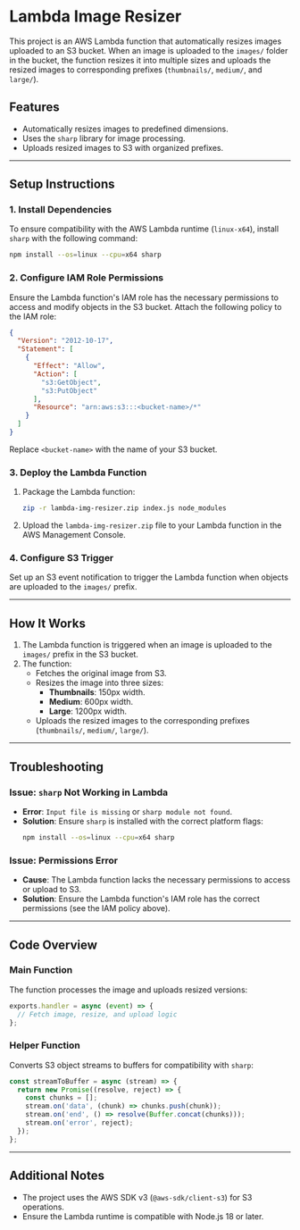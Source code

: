 # Lambda Image Resizer

This project is an AWS Lambda function that automatically resizes images uploaded to an S3 bucket. When an image is uploaded to the `images/` folder in the bucket, the function resizes it into multiple sizes and uploads the resized images to corresponding prefixes (`thumbnails/`, `medium/`, and `large/`).

## Features
- Automatically resizes images to predefined dimensions.
- Uses the `sharp` library for image processing.
- Uploads resized images to S3 with organized prefixes.

---

## Setup Instructions

### 1. Install Dependencies
To ensure compatibility with the AWS Lambda runtime (`linux-x64`), install `sharp` with the following command:
```bash
npm install --os=linux --cpu=x64 sharp
```

### 2. Configure IAM Role Permissions
Ensure the Lambda function's IAM role has the necessary permissions to access and modify objects in the S3 bucket. Attach the following policy to the IAM role:

```json
{
  "Version": "2012-10-17",
  "Statement": [
    {
      "Effect": "Allow",
      "Action": [
        "s3:GetObject",
        "s3:PutObject"
      ],
      "Resource": "arn:aws:s3:::<bucket-name>/*"
    }
  ]
}
```
Replace `<bucket-name>` with the name of your S3 bucket.

### 3. Deploy the Lambda Function
1. Package the Lambda function:
   ```bash
   zip -r lambda-img-resizer.zip index.js node_modules
   ```
2. Upload the `lambda-img-resizer.zip` file to your Lambda function in the AWS Management Console.

### 4. Configure S3 Trigger
Set up an S3 event notification to trigger the Lambda function when objects are uploaded to the `images/` prefix.

---

## How It Works
1. The Lambda function is triggered when an image is uploaded to the `images/` prefix in the S3 bucket.
2. The function:
   - Fetches the original image from S3.
   - Resizes the image into three sizes:
     - **Thumbnails**: 150px width.
     - **Medium**: 600px width.
     - **Large**: 1200px width.
   - Uploads the resized images to the corresponding prefixes (`thumbnails/`, `medium/`, `large/`).

---

## Troubleshooting

### Issue: `sharp` Not Working in Lambda
- **Error**: `Input file is missing` or `sharp module not found`.
- **Solution**: Ensure `sharp` is installed with the correct platform flags:
  ```bash
  npm install --os=linux --cpu=x64 sharp
  ```

### Issue: Permissions Error
- **Cause**: The Lambda function lacks the necessary permissions to access or upload to S3.
- **Solution**: Ensure the Lambda function's IAM role has the correct permissions (see the IAM policy above).

---

## Code Overview

### Main Function
The function processes the image and uploads resized versions:
```javascript
exports.handler = async (event) => {
  // Fetch image, resize, and upload logic
};
```

### Helper Function
Converts S3 object streams to buffers for compatibility with `sharp`:
```javascript
const streamToBuffer = async (stream) => {
  return new Promise((resolve, reject) => {
    const chunks = [];
    stream.on('data', (chunk) => chunks.push(chunk));
    stream.on('end', () => resolve(Buffer.concat(chunks)));
    stream.on('error', reject);
  });
};
```

---

## Additional Notes
- The project uses the AWS SDK v3 (`@aws-sdk/client-s3`) for S3 operations.
- Ensure the Lambda runtime is compatible with Node.js 18 or later.

